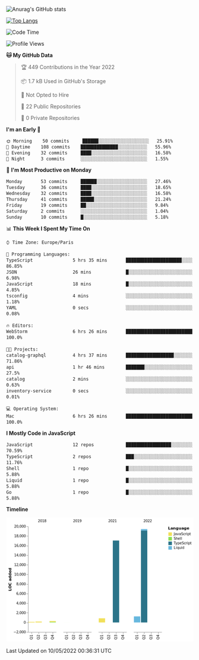 ![Anurag's GitHub stats](https://github-readme-stats.vercel.app/api?username=sufiane&theme=dark&show_icons=true&count_private=true)


[![Top Langs](https://github-readme-stats.vercel.app/api/top-langs/?username=sufiane&layout=compact)](https://github.com/anuraghazra/github-readme-stats)

<!--START_SECTION:waka-->
![Code Time](http://img.shields.io/badge/Code%20Time-0-blue)

![Profile Views](http://img.shields.io/badge/Profile%20Views-1-blue)

**🐱 My GitHub Data** 

> 🏆 449 Contributions in the Year 2022
 > 
> 📦 1.7 kB Used in GitHub's Storage 
 > 
> 🚫 Not Opted to Hire
 > 
> 📜 22 Public Repositories 
 > 
> 🔑 0 Private Repositories  
 > 
**I'm an Early 🐤** 

```text
🌞 Morning    50 commits     ██████░░░░░░░░░░░░░░░░░░░   25.91% 
🌆 Daytime    108 commits    ██████████████░░░░░░░░░░░   55.96% 
🌃 Evening    32 commits     ████░░░░░░░░░░░░░░░░░░░░░   16.58% 
🌙 Night      3 commits      ░░░░░░░░░░░░░░░░░░░░░░░░░   1.55%

```
📅 **I'm Most Productive on Monday** 

```text
Monday       53 commits     ██████░░░░░░░░░░░░░░░░░░░   27.46% 
Tuesday      36 commits     ████░░░░░░░░░░░░░░░░░░░░░   18.65% 
Wednesday    32 commits     ████░░░░░░░░░░░░░░░░░░░░░   16.58% 
Thursday     41 commits     █████░░░░░░░░░░░░░░░░░░░░   21.24% 
Friday       19 commits     ██░░░░░░░░░░░░░░░░░░░░░░░   9.84% 
Saturday     2 commits      ░░░░░░░░░░░░░░░░░░░░░░░░░   1.04% 
Sunday       10 commits     █░░░░░░░░░░░░░░░░░░░░░░░░   5.18%

```


📊 **This Week I Spent My Time On** 

```text
⌚︎ Time Zone: Europe/Paris

💬 Programming Languages: 
TypeScript               5 hrs 35 mins       █████████████████████░░░░   86.85% 
JSON                     26 mins             █░░░░░░░░░░░░░░░░░░░░░░░░   6.98% 
JavaScript               18 mins             █░░░░░░░░░░░░░░░░░░░░░░░░   4.85% 
tsconfig                 4 mins              ░░░░░░░░░░░░░░░░░░░░░░░░░   1.18% 
YAML                     0 secs              ░░░░░░░░░░░░░░░░░░░░░░░░░   0.08%

🔥 Editors: 
WebStorm                 6 hrs 26 mins       █████████████████████████   100.0%

🐱‍💻 Projects: 
catalog-graphql          4 hrs 37 mins       ██████████████████░░░░░░░   71.86% 
api                      1 hr 46 mins        ███████░░░░░░░░░░░░░░░░░░   27.5% 
catalog                  2 mins              ░░░░░░░░░░░░░░░░░░░░░░░░░   0.63% 
inventory-service        0 secs              ░░░░░░░░░░░░░░░░░░░░░░░░░   0.01%

💻 Operating System: 
Mac                      6 hrs 26 mins       █████████████████████████   100.0%

```

**I Mostly Code in JavaScript** 

```text
JavaScript               12 repos            █████████████████░░░░░░░░   70.59% 
TypeScript               2 repos             ███░░░░░░░░░░░░░░░░░░░░░░   11.76% 
Shell                    1 repo              █░░░░░░░░░░░░░░░░░░░░░░░░   5.88% 
Liquid                   1 repo              █░░░░░░░░░░░░░░░░░░░░░░░░   5.88% 
Go                       1 repo              █░░░░░░░░░░░░░░░░░░░░░░░░   5.88%

```


**Timeline**

![Chart not found](https://raw.githubusercontent.com/Sufiane/Sufiane/main/charts/bar_graph.png) 


 Last Updated on 10/05/2022 00:36:31 UTC
<!--END_SECTION:waka-->


<!--
**Sufiane/sufiane** is a ✨ _special_ ✨ repository because its `README.md` (this file) appears on your GitHub profile.

Here are some ideas to get you started:

- 🔭 I’m currently working on ...
- 🌱 I’m currently learning ...
- 👯 I’m looking to collaborate on ...
- 🤔 I’m looking for help with ...
- 💬 Ask me about ...
- 📫 How to reach me: ...
- 😄 Pronouns: ...
- ⚡ Fun fact: ...
-->
